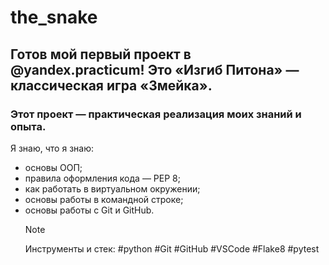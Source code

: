 # the_snake

## Готов мой первый проект в @yandex.practicum! Это «Изгиб Питона» — классическая игра «Змейка».

### Этот проект — практическая реализация моих знаний и опыта.

Я знаю, что я знаю:

- основы ООП;
- правила оформления кода — PEP 8;
- как работать в виртуальном окружении;
- основы работы в командной строке;
- основы работы с Git и GitHub.
  > [!NOTE]
  > Инструменты и стек: #python #Git #GitHub #VSCode #Flake8 #pytest
